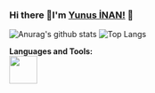 ### Hi there 👋I'm [Yunus İNAN!](https://github.com/Ynsinan) 👋
![Anurag's github stats](https://github-readme-stats.vercel.app/api?username=Ynsinan&theme=midnight-purple&show_icons=true)
![Top Langs](https://github-readme-stats.vercel.app/api/top-langs/?username=Ynsinan&layout=compact&theme=midnight-purple)

**Languages and Tools:**  
<code><img height="50" src="https://www.flaticon.com/svg/vstatic/svg/226/226777.svg?token=exp=1610576956~hmac=ffe5260c01f861861c3b7f7d468146af"></code>
<!--
**Ynsinan/Ynsinan** is a ✨ _special_ ✨ repository because its `README.md` (this file) appears on your GitHub profile.

Here are some ideas to get you started:

- 🔭 I’m currently working on ...
- 🌱 I’m currently learning ...
- 👯 I’m looking to collaborate on ...
- 🤔 I’m looking for help with ...
- 💬 Ask me about ...
- 📫 How to reach me: ...
- 😄 Pronouns: ...
- ⚡ Fun fact: ...

-->
